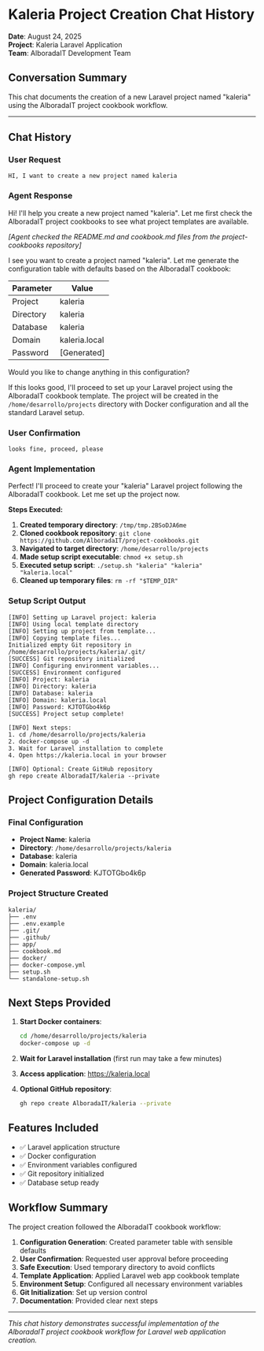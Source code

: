 # Kaleria Project Creation Chat History

**Date**: August 24, 2025  
**Project**: Kaleria Laravel Application  
**Team**: AlboradaIT Development Team  

## Conversation Summary

This chat documents the creation of a new Laravel project named "kaleria" using the AlboradaIT project cookbook workflow.

---

## Chat History

### User Request
```
HI, I want to create a new project named kaleria
```

### Agent Response
Hi! I'll help you create a new project named "kaleria". Let me first check the AlboradaIT project cookbooks to see what project templates are available.

*[Agent checked the README.md and cookbook.md files from the project-cookbooks repository]*

I see you want to create a project named "kaleria". Let me generate the configuration table with defaults based on the AlboradaIT cookbook:

| Parameter | Value |
|-----------|-------|
| Project | kaleria |
| Directory | kaleria |
| Database | kaleria |
| Domain | kaleria.local |
| Password | [Generated] |

Would you like to change anything in this configuration?

If this looks good, I'll proceed to set up your Laravel project using the AlboradaIT cookbook template. The project will be created in the `/home/desarrollo/projects` directory with Docker configuration and all the standard Laravel setup.

### User Confirmation
```
looks fine, proceed, please
```

### Agent Implementation
Perfect! I'll proceed to create your "kaleria" Laravel project following the AlboradaIT cookbook. Let me set up the project now.

**Steps Executed:**

1. **Created temporary directory**: `/tmp/tmp.2BSoDJA6me`
2. **Cloned cookbook repository**: `git clone https://github.com/AlboradaIT/project-cookbooks.git`
3. **Navigated to target directory**: `/home/desarrollo/projects`
4. **Made setup script executable**: `chmod +x setup.sh`
5. **Executed setup script**: `./setup.sh "kaleria" "kaleria" "kaleria.local"`
6. **Cleaned up temporary files**: `rm -rf "$TEMP_DIR"`

### Setup Script Output
```
[INFO] Setting up Laravel project: kaleria
[INFO] Using local template directory
[INFO] Setting up project from template...
[INFO] Copying template files...
Initialized empty Git repository in /home/desarrollo/projects/kaleria/.git/
[SUCCESS] Git repository initialized
[INFO] Configuring environment variables...
[SUCCESS] Environment configured
[INFO] Project: kaleria
[INFO] Directory: kaleria
[INFO] Database: kaleria
[INFO] Domain: kaleria.local
[INFO] Password: KJTOTGbo4k6p
[SUCCESS] Project setup complete!

[INFO] Next steps:
1. cd /home/desarrollo/projects/kaleria
2. docker-compose up -d
3. Wait for Laravel installation to complete
4. Open https://kaleria.local in your browser

[INFO] Optional: Create GitHub repository
gh repo create AlboradaIT/kaleria --private
```

## Project Configuration Details

### Final Configuration
- **Project Name**: kaleria
- **Directory**: `/home/desarrollo/projects/kaleria`
- **Database**: kaleria
- **Domain**: kaleria.local
- **Generated Password**: KJTOTGbo4k6p

### Project Structure Created
```
kaleria/
├── .env
├── .env.example
├── .git/
├── .github/
├── app/
├── cookbook.md
├── docker/
├── docker-compose.yml
├── setup.sh
└── standalone-setup.sh
```

## Next Steps Provided

1. **Start Docker containers**:
   ```bash
   cd /home/desarrollo/projects/kaleria
   docker-compose up -d
   ```

2. **Wait for Laravel installation** (first run may take a few minutes)

3. **Access application**: https://kaleria.local

4. **Optional GitHub repository**:
   ```bash
   gh repo create AlboradaIT/kaleria --private
   ```

## Features Included

- ✅ Laravel application structure
- ✅ Docker configuration
- ✅ Environment variables configured
- ✅ Git repository initialized
- ✅ Database setup ready

## Workflow Summary

The project creation followed the AlboradaIT cookbook workflow:

1. **Configuration Generation**: Created parameter table with sensible defaults
2. **User Confirmation**: Requested user approval before proceeding
3. **Safe Execution**: Used temporary directory to avoid conflicts
4. **Template Application**: Applied Laravel web app cookbook template
5. **Environment Setup**: Configured all necessary environment variables
6. **Git Initialization**: Set up version control
7. **Documentation**: Provided clear next steps

---

*This chat history demonstrates successful implementation of the AlboradaIT project cookbook workflow for Laravel web application creation.*
